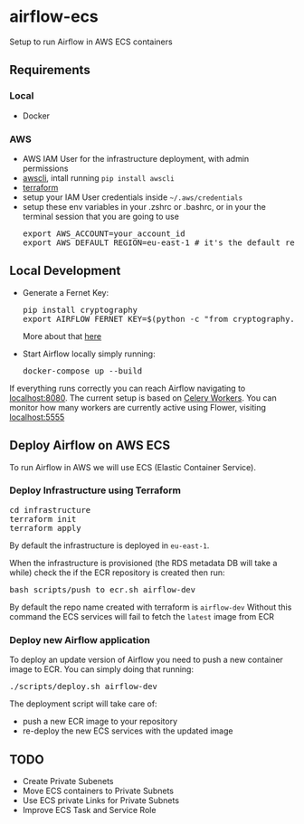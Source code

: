 # airflow-ecs
Setup to run Airflow in AWS ECS containers

## Requirements

### Local
* Docker

### AWS
* AWS IAM User for the infrastructure deployment, with admin permissions
* [awscli](https://aws.amazon.com/cli/), intall running `pip install awscli`
* [terraform](https://www.terraform.io/downloads.html)
* setup your IAM User credentials inside `~/.aws/credentials`
* setup these env variables in your .zshrc or .bashrc, or in your the terminal session that you are going to use
  <pre>
  export AWS_ACCOUNT=your_account_id
  export AWS_DEFAULT_REGION=eu-east-1 # it's the default region that needs to be setup also in infrastructure/config.tf
  </pre>


## Local Development
* Generate a Fernet Key:
  <pre>
  pip install cryptography
  export AIRFLOW_FERNET_KEY=$(python -c "from cryptography.fernet import Fernet; print(Fernet.generate_key().decode())")
  </pre>
  More about that [here](https://cryptography.io/en/latest/fernet/)

* Start Airflow locally simply running:
  <pre>
  docker-compose up --build
  </pre

If everything runs correctly you can reach Airflow navigating to [localhost:8080](http://localhost:8080).
The current setup is based on [Celery Workers](https://airflow.apache.org/howto/executor/use-celery.html). You can monitor how many workers are currently active using Flower, visiting [localhost:5555](http://localhost:5555)

## Deploy Airflow on AWS ECS
To run Airflow in AWS we will use ECS (Elastic Container Service).

### Deploy Infrastructure using Terraform
<pre>
cd infrastructure
terraform init
terraform apply
</pre>
By default the infrastructure is deployed in `eu-east-1`.

When the infrastructure is provisioned (the RDS metadata DB will take a while) check the if the ECR repository is created then run:
<pre>
bash scripts/push_to_ecr.sh airflow-dev
</pre>
By default the repo name created with terraform is `airflow-dev`
Without this command the ECS services will fail to fetch the `latest` image from ECR

### Deploy new Airflow application
To deploy an update version of Airflow you need to push a new container image to ECR.
You can simply doing that running:
<pre>
./scripts/deploy.sh airflow-dev
</pre>

The deployment script will take care of:
* push a new ECR image to your repository
* re-deploy the new ECS services with the updated image

## TODO
* Create Private Subenets
* Move ECS containers to Private Subnets
* Use ECS private Links for Private Subnets
* Improve ECS Task and Service Role
